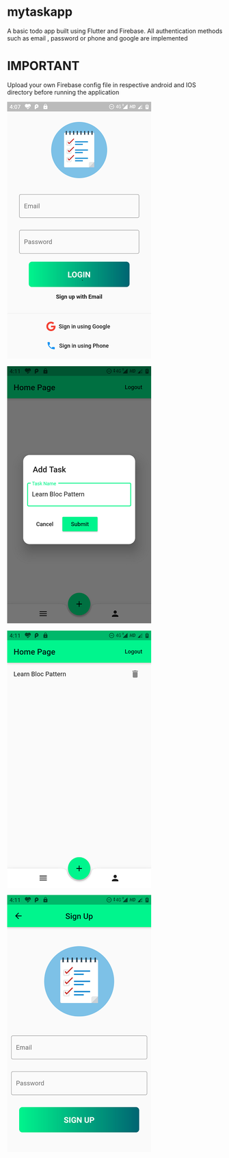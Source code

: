 # mytaskapp

A basic todo app built using Flutter and Firebase. All authentication methods such as email , password or phone and google are implemented

# IMPORTANT
Upload your own Firebase config file in respective android and IOS directory before running the application


![alt tag](https://github.com/rahul-connect/mytask_app/blob/master/screenshots/image1.png?raw=true)

![alt tag](https://github.com/rahul-connect/mytask_app/blob/master/screenshots/image2.png?raw=true)

![alt tag](https://github.com/rahul-connect/mytask_app/blob/master/screenshots/image3.png?raw=true)

![alt tag](https://github.com/rahul-connect/mytask_app/blob/master/screenshots/image4.png?raw=true)
